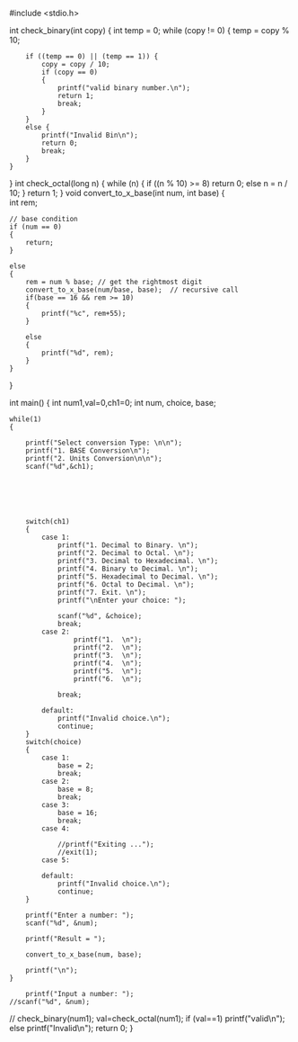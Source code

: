 #include <stdio.h>

int check_binary(int copy) {
    int temp = 0;
    while (copy != 0) {
        temp = copy % 10;

        if ((temp == 0) || (temp == 1)) {
            copy = copy / 10;
            if (copy == 0)
            {
                printf("valid binary number.\n");
                return 1;
                break;
            }
        }
        else {
            printf("Invalid Bin\n");
            return 0;
            break;
        }
    }
}
int check_octal(long n) 
{ 
    while (n) 
    { 
        if ((n % 10) >= 8) 
            return 0; 
        else
            n = n / 10; 
    } 
    return 1; 
}
void convert_to_x_base(int num, int base)
{    
    int rem;

    // base condition
    if (num == 0)
    {
        return;
    }

    else
    {
        rem = num % base; // get the rightmost digit        
        convert_to_x_base(num/base, base);  // recursive call        
        if(base == 16 && rem >= 10)
        {
            printf("%c", rem+55);
        }

        else
        {
            printf("%d", rem);
        }
    }

}

int main() 
{
    int num1,val=0,ch1=0; 
    int num, choice, base;

    while(1)
    {
        
        printf("Select conversion Type: \n\n");
        printf("1. BASE Conversion\n");
        printf("2. Units Conversion\n\n");
        scanf("%d",&ch1);


        
        
        

        switch(ch1)
        {
            case 1:
                printf("1. Decimal to Binary. \n");
                printf("2. Decimal to Octal. \n");
                printf("3. Decimal to Hexadecimal. \n");
                printf("4. Binary to Decimal. \n");
                printf("5. Hexadecimal to Decimal. \n");
                printf("6. Octal to Decimal. \n"); 
                printf("7. Exit. \n");
                printf("\nEnter your choice: ");
                
                scanf("%d", &choice);
                break;
            case 2:
                    printf("1.  \n");
                    printf("2.  \n");
                    printf("3.  \n");
                    printf("4.  \n");
                    printf("5.  \n");
                    printf("6.  \n"); 
                
                break;              
                    
            default:
                printf("Invalid choice.\n");
                continue;
        }
        switch(choice)
        {
            case 1:
                base = 2;
                break;
            case 2:
                base = 8;
                break;              
            case 3:
                base = 16;
                break;
            case 4:
                
                //printf("Exiting ...");
                //exit(1);
            case 5:

            default:
                printf("Invalid choice.\n");
                continue;
        }

        printf("Enter a number: ");
        scanf("%d", &num);

        printf("Result = ");

        convert_to_x_base(num, base);

        printf("\n");
    }        

        printf("Input a number: ");
    //scanf("%d", &num); 
   // check_binary(num1);
    val=check_octal(num1);
    if (val==1)
    printf("valid\n");
    else printf("Invalid\n");
    return 0;
}
